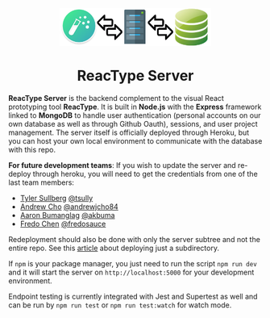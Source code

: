 <p align="center">
  <img width="300" src="reactypeserverlogo.png">
  <h1 align="center">ReacType Server</h1>
</p>

**ReacType Server** is the backend complement to the visual React prototyping tool **ReacType**. It is built in **Node.js** with the **Express** framework linked to **MongoDB** to handle user authentication (personal accounts on our own database as well as through Github Oauth), sessions, and user project management. The server itself is officially deployed through Heroku, but you can host your own local environment to communicate with the database with this repo.

**For future development teams**: If you wish to update the server and re-deploy through heroku, you will need to get the credentials from one of the last team members:

- [Tyler Sullberg](https://www.linkedin.com/in/tyler-sullberg) [@tsully](https://github.com/tsully)
- [Andrew Cho](https://www.linkedin.com/in/andrewjcho84/) [@andrewjcho84](https://github.com/andrewjcho84)
- [Aaron Bumanglag](https://www.linkedin.com/in/akbuma) [@akbuma](https://github.com/akbuma)
- [Fredo Chen](https://www.linkedin.com/in/fredochen/) [@fredosauce](https://github.com/fredosauce)

Redeployment should also be done with only the server subtree and not the entire repo. See this <a href="https://medium.com/@shalandy/deploy-git-subdirectory-to-heroku-ea05e95fce1f">article</a> about deploying just a subdirectory.

If `npm` is your package manager, you just need to run the script `npm run dev` and it will start the server on `http://localhost:5000` for your development environment.

Endpoint testing is currently integrated with Jest and Supertest as well and can be run by `npm run test` or `npm run test:watch` for watch mode.
